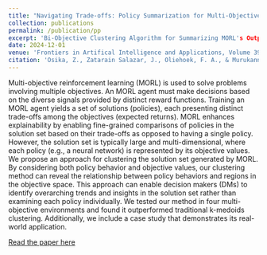 ```yaml
---
title: "Navigating Trade-offs: Policy Summarization for Multi-Objective Reinforcement Learning"
collection: publications
permalink: /publication/pp
excerpt: 'Bi-Objective Clustering Algorithm for Summarizing MORL's Outputs'
date: 2024-12-01
venue: 'Frontiers in Artifical Intelligence and Applications, Volume 392: ECAI 2024'
citation: 'Osika, Z., Zatarain Salazar, J., Oliehoek, F. A., & Murukannaiah, P. K. (2024). Navigating Trade-offs: Policy Summarization for Multi-Objective Reinforcement Learning. In Frontiers in Artificial Intelligence and Applications, 392: ECAI 2024 (pp. 2919–2926).'
---
```

Multi-objective reinforcement learning (MORL) is used to solve problems involving multiple objectives. An MORL agent must make decisions based on the diverse signals provided by distinct reward functions. Training an MORL agent yields a set of solutions (policies), each presenting distinct trade-offs among the objectives (expected returns). MORL enhances explainability by enabling fine-grained comparisons of policies in the solution set based on their trade-offs as opposed to having a single policy. However, the solution set is typically large and multi-dimensional, where each policy (e.g., a neural network) is represented by its objective values.
We propose an approach for clustering the solution set generated by MORL. By considering both policy behavior and objective values, our clustering method can reveal the relationship between policy behaviors and regions in the objective space. This approach can enable decision makers (DMs) to identify overarching trends and insights in the solution set rather than examining each policy individually. We tested our method in four multi-objective environments and found it outperformed traditional k-medoids clustering. Additionally, we include a case study that demonstrates its real-world application.


[Read the paper here](https://dx.doi.org/10.3233/FAIA240830v)
